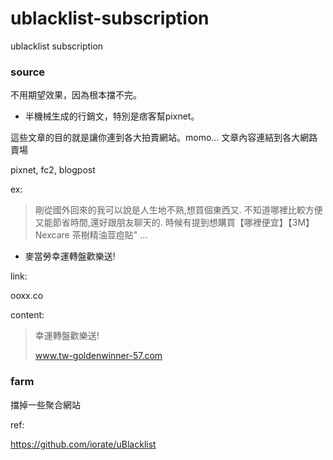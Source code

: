 # ublacklist-subscription
ublacklist subscription

### source

不用期望效果，因為根本擋不完。

* 半機械生成的行銷文，特別是痞客幫pixnet。
 
這些文章的目的就是讓你連到各大拍賣網站。momo...
文章內容連結到各大網路賣場

pixnet, fc2, blogpost

ex:

> 剛從國外回來的我可以說是人生地不熟,想買個東西又. 不知道哪裡比較方便又能節省時間,還好跟朋友聊天的. 時候有提到想購買【哪裡便宜】【3M】Nexcare 茶樹精油荳痘貼" ...

* 麥當勞幸運轉盤歡樂送!


link:

ooxx.co

content:

> 幸運轉盤歡樂送!
> 
> www.tw-goldenwinner-57.com

### farm
擋掉一些聚合網站

ref:

https://github.com/iorate/uBlacklist
